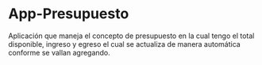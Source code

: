 # App-Presupuesto
Aplicación que maneja el concepto de presupuesto en la cual tengo el total disponible, ingreso y egreso el cual se actualiza de manera automática conforme se vallan agregando.

